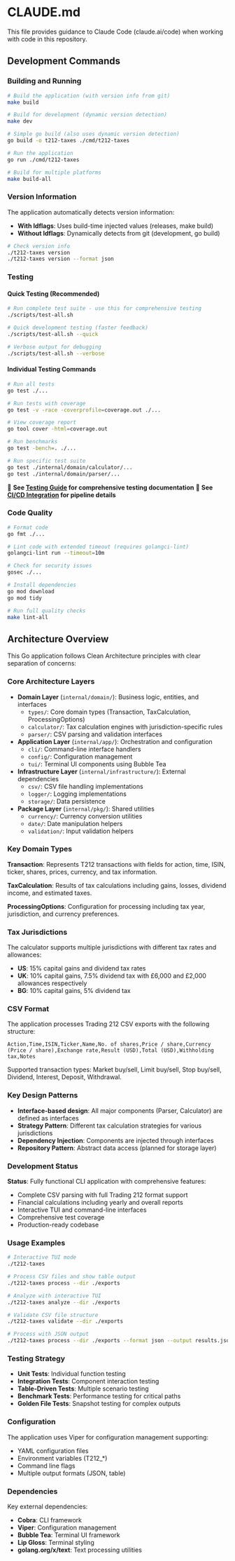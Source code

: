 # CLAUDE.md

This file provides guidance to Claude Code (claude.ai/code) when working with code in this repository.

## Development Commands

### Building and Running
```bash
# Build the application (with version info from git)
make build

# Build for development (dynamic version detection)
make dev

# Simple go build (also uses dynamic version detection)
go build -o t212-taxes ./cmd/t212-taxes

# Run the application
go run ./cmd/t212-taxes

# Build for multiple platforms
make build-all
```

### Version Information
The application automatically detects version information:
- **With ldflags**: Uses build-time injected values (releases, make build)
- **Without ldflags**: Dynamically detects from git (development, go build)

```bash
# Check version info
./t212-taxes version
./t212-taxes version --format json
```

### Testing

#### Quick Testing (Recommended)
```bash
# Run complete test suite - use this for comprehensive testing
./scripts/test-all.sh

# Quick development testing (faster feedback)
./scripts/test-all.sh --quick

# Verbose output for debugging
./scripts/test-all.sh --verbose
```

#### Individual Testing Commands
```bash
# Run all tests
go test ./...

# Run tests with coverage
go test -v -race -coverprofile=coverage.out ./...

# View coverage report
go tool cover -html=coverage.out

# Run benchmarks
go test -bench=. ./...

# Run specific test suite
go test ./internal/domain/calculator/...
go test ./internal/domain/parser/...
```

📖 **See [Testing Guide](docs/TESTING.md) for comprehensive testing documentation**
📖 **See [CI/CD Integration](docs/CI_CD_INTEGRATION.md) for pipeline details**

### Code Quality
```bash
# Format code
go fmt ./...

# Lint code with extended timeout (requires golangci-lint)
golangci-lint run --timeout=10m

# Check for security issues
gosec ./...

# Install dependencies
go mod download
go mod tidy

# Run full quality checks
make lint-all
```

## Architecture Overview

This Go application follows Clean Architecture principles with clear separation of concerns:

### Core Architecture Layers
- **Domain Layer** (`internal/domain/`): Business logic, entities, and interfaces
  - `types/`: Core domain types (Transaction, TaxCalculation, ProcessingOptions)
  - `calculator/`: Tax calculation engines with jurisdiction-specific rules
  - `parser/`: CSV parsing and validation interfaces
- **Application Layer** (`internal/app/`): Orchestration and configuration
  - `cli/`: Command-line interface handlers
  - `config/`: Configuration management
  - `tui/`: Terminal UI components using Bubble Tea
- **Infrastructure Layer** (`internal/infrastructure/`): External dependencies
  - `csv/`: CSV file handling implementations
  - `logger/`: Logging implementations
  - `storage/`: Data persistence
- **Package Layer** (`internal/pkg/`): Shared utilities
  - `currency/`: Currency conversion utilities
  - `date/`: Date manipulation helpers
  - `validation/`: Input validation helpers

### Key Domain Types

**Transaction**: Represents T212 transactions with fields for action, time, ISIN, ticker, shares, prices, currency, and tax information.

**TaxCalculation**: Results of tax calculations including gains, losses, dividend income, and estimated taxes.

**ProcessingOptions**: Configuration for processing including tax year, jurisdiction, and currency preferences.

### Tax Jurisdictions

The calculator supports multiple jurisdictions with different tax rates and allowances:
- **US**: 15% capital gains and dividend tax rates
- **UK**: 10% capital gains, 7.5% dividend tax with £6,000 and £2,000 allowances respectively
- **BG**: 10% capital gains, 5% dividend tax

### CSV Format

The application processes Trading 212 CSV exports with the following structure:
```
Action,Time,ISIN,Ticker,Name,No. of shares,Price / share,Currency (Price / share),Exchange rate,Result (USD),Total (USD),Withholding tax,Notes
```

Supported transaction types: Market buy/sell, Limit buy/sell, Stop buy/sell, Dividend, Interest, Deposit, Withdrawal.

### Key Design Patterns

- **Interface-based design**: All major components (Parser, Calculator) are defined as interfaces
- **Strategy Pattern**: Different tax calculation strategies for various jurisdictions
- **Dependency Injection**: Components are injected through interfaces
- **Repository Pattern**: Abstract data access (planned for storage layer)

### Development Status

**Status**: Fully functional CLI application with comprehensive features:
- Complete CSV parsing with full Trading 212 format support
- Financial calculations including yearly and overall reports  
- Interactive TUI and command-line interfaces
- Comprehensive test coverage
- Production-ready codebase

### Usage Examples

```bash
# Interactive TUI mode
./t212-taxes

# Process CSV files and show table output
./t212-taxes process --dir ./exports

# Analyze with interactive TUI
./t212-taxes analyze --dir ./exports

# Validate CSV file structure
./t212-taxes validate --dir ./exports

# Process with JSON output
./t212-taxes process --dir ./exports --format json --output results.json
```

### Testing Strategy

- **Unit Tests**: Individual function testing
- **Integration Tests**: Component interaction testing  
- **Table-Driven Tests**: Multiple scenario testing
- **Benchmark Tests**: Performance testing for critical paths
- **Golden File Tests**: Snapshot testing for complex outputs

### Configuration

The application uses Viper for configuration management supporting:
- YAML configuration files
- Environment variables (T212_*)
- Command line flags
- Multiple output formats (JSON, table)

### Dependencies

Key external dependencies:
- **Cobra**: CLI framework
- **Viper**: Configuration management
- **Bubble Tea**: Terminal UI framework
- **Lip Gloss**: Terminal styling
- **golang.org/x/text**: Text processing utilities